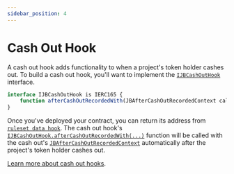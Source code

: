 ```yaml
---
sidebar_position: 4
---
```


# Cash Out Hook

A cash out hook adds functionality to when a project's token holder cashes out. To build a cash out hook, you'll want to implement the [`IJBCashOutHook`](/docs/v4/api/core/interfaces/IJBCashOutHook.md) interface. 

```javascript
interface IJBCashOutHook is IERC165 {
    function afterCashOutRecordedWith(JBAfterCashOutRecordedContext calldata context) external payable;
}
```

Once you've deployed your contract, you can return its address from [`ruleset data hook`](/docs/v4/build/hooks/ruleset-data-hook.md). The cash out hook's [`IJBCashOutHook.afterCashOutRecordedWith(...)`](/docs/v4/api/core/interfaces/IJBCashOutHook.md#aftercashoutrecordedwith) function will be called with the cash out's [`JBAfterCashOutRecordedContext`](/docs/v4/api/core/structs/JBAfterCashOutRecordedContext.md) automatically after the project's token holder cashes out. 


[Learn more about cash out hooks](/docs/v4/learn/glossary/cash-out-hook).

